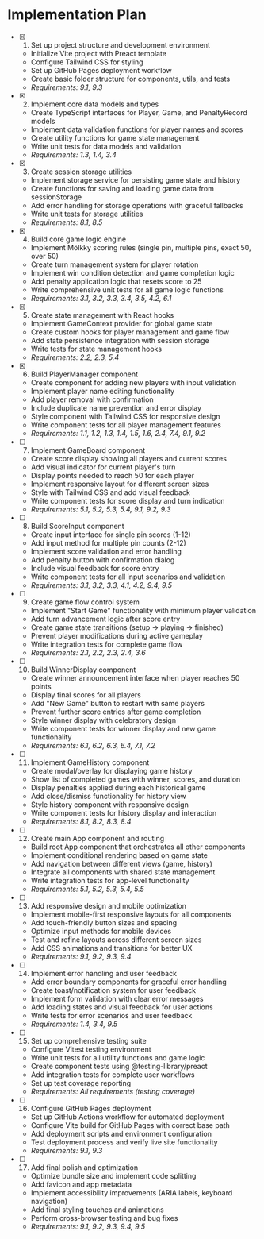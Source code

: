 <!-- @format -->

# Implementation Plan

- [x] 1. Set up project structure and development environment

  - Initialize Vite project with Preact template
  - Configure Tailwind CSS for styling
  - Set up GitHub Pages deployment workflow
  - Create basic folder structure for components, utils, and tests
  - _Requirements: 9.1, 9.3_

- [x] 2. Implement core data models and types

  - Create TypeScript interfaces for Player, Game, and PenaltyRecord models
  - Implement data validation functions for player names and scores
  - Create utility functions for game state management
  - Write unit tests for data models and validation
  - _Requirements: 1.3, 1.4, 3.4_

- [x] 3. Create session storage utilities

  - Implement storage service for persisting game state and history
  - Create functions for saving and loading game data from sessionStorage
  - Add error handling for storage operations with graceful fallbacks
  - Write unit tests for storage utilities
  - _Requirements: 8.1, 8.5_

- [x] 4. Build core game logic engine

  - Implement Mölkky scoring rules (single pin, multiple pins, exact 50, over 50)
  - Create turn management system for player rotation
  - Implement win condition detection and game completion logic
  - Add penalty application logic that resets score to 25
  - Write comprehensive unit tests for all game logic functions
  - _Requirements: 3.1, 3.2, 3.3, 3.4, 3.5, 4.2, 6.1_

- [x] 5. Create state management with React hooks

  - Implement GameContext provider for global game state
  - Create custom hooks for player management and game flow
  - Add state persistence integration with session storage
  - Write tests for state management hooks
  - _Requirements: 2.2, 2.3, 5.4_

- [x] 6. Build PlayerManager component

  - Create component for adding new players with input validation
  - Implement player name editing functionality
  - Add player removal with confirmation
  - Include duplicate name prevention and error display
  - Style component with Tailwind CSS for responsive design
  - Write component tests for all player management features
  - _Requirements: 1.1, 1.2, 1.3, 1.4, 1.5, 1.6, 2.4, 7.4, 9.1, 9.2_

- [ ] 7. Implement GameBoard component

  - Create score display showing all players and current scores
  - Add visual indicator for current player's turn
  - Display points needed to reach 50 for each player
  - Implement responsive layout for different screen sizes
  - Style with Tailwind CSS and add visual feedback
  - Write component tests for score display and turn indication
  - _Requirements: 5.1, 5.2, 5.3, 5.4, 9.1, 9.2, 9.3_

- [ ] 8. Build ScoreInput component

  - Create input interface for single pin scores (1-12)
  - Add input method for multiple pin counts (2-12)
  - Implement score validation and error handling
  - Add penalty button with confirmation dialog
  - Include visual feedback for score entry
  - Write component tests for all input scenarios and validation
  - _Requirements: 3.1, 3.2, 3.3, 4.1, 4.2, 9.4, 9.5_

- [ ] 9. Create game flow control system

  - Implement "Start Game" functionality with minimum player validation
  - Add turn advancement logic after score entry
  - Create game state transitions (setup → playing → finished)
  - Prevent player modifications during active gameplay
  - Write integration tests for complete game flow
  - _Requirements: 2.1, 2.2, 2.3, 2.4, 3.6_

- [ ] 10. Build WinnerDisplay component

  - Create winner announcement interface when player reaches 50 points
  - Display final scores for all players
  - Add "New Game" button to restart with same players
  - Prevent further score entries after game completion
  - Style winner display with celebratory design
  - Write component tests for winner display and new game functionality
  - _Requirements: 6.1, 6.2, 6.3, 6.4, 7.1, 7.2_

- [ ] 11. Implement GameHistory component

  - Create modal/overlay for displaying game history
  - Show list of completed games with winner, scores, and duration
  - Display penalties applied during each historical game
  - Add close/dismiss functionality for history view
  - Style history component with responsive design
  - Write component tests for history display and interaction
  - _Requirements: 8.1, 8.2, 8.3, 8.4_

- [ ] 12. Create main App component and routing

  - Build root App component that orchestrates all other components
  - Implement conditional rendering based on game state
  - Add navigation between different views (game, history)
  - Integrate all components with shared state management
  - Write integration tests for app-level functionality
  - _Requirements: 5.1, 5.2, 5.3, 5.4, 5.5_

- [ ] 13. Add responsive design and mobile optimization

  - Implement mobile-first responsive layouts for all components
  - Add touch-friendly button sizes and spacing
  - Optimize input methods for mobile devices
  - Test and refine layouts across different screen sizes
  - Add CSS animations and transitions for better UX
  - _Requirements: 9.1, 9.2, 9.3, 9.4_

- [ ] 14. Implement error handling and user feedback

  - Add error boundary components for graceful error handling
  - Create toast/notification system for user feedback
  - Implement form validation with clear error messages
  - Add loading states and visual feedback for user actions
  - Write tests for error scenarios and user feedback
  - _Requirements: 1.4, 3.4, 9.5_

- [ ] 15. Set up comprehensive testing suite

  - Configure Vitest testing environment
  - Write unit tests for all utility functions and game logic
  - Create component tests using @testing-library/preact
  - Add integration tests for complete user workflows
  - Set up test coverage reporting
  - _Requirements: All requirements (testing coverage)_

- [ ] 16. Configure GitHub Pages deployment

  - Set up GitHub Actions workflow for automated deployment
  - Configure Vite build for GitHub Pages with correct base path
  - Add deployment scripts and environment configuration
  - Test deployment process and verify live site functionality
  - _Requirements: 9.1, 9.3_

- [ ] 17. Add final polish and optimization
  - Optimize bundle size and implement code splitting
  - Add favicon and app metadata
  - Implement accessibility improvements (ARIA labels, keyboard navigation)
  - Add final styling touches and animations
  - Perform cross-browser testing and bug fixes
  - _Requirements: 9.1, 9.2, 9.3, 9.4, 9.5_
